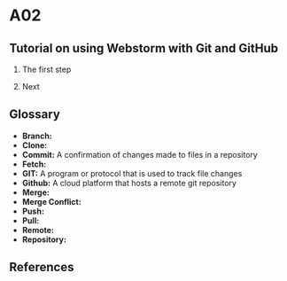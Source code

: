 # A02

## Tutorial on using Webstorm with Git and GitHub
1. The first step

2. Next

## Glossary
* **Branch:** 
* **Clone:**
* **Commit:** A confirmation of changes made to files in a repository
* **Fetch:**
* **GIT:** A program or protocol that is used to track file changes
* **Github:** A cloud platform that hosts a remote git repository
* **Merge:** 
* **Merge Conflict:** 
* **Push:** 
* **Pull:**
* **Remote:**
* **Repository:**

## References
